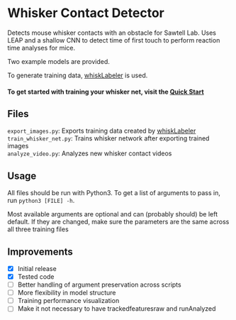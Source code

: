 Whisker Contact Detector
========================

Detects mouse whisker contacts with an obstacle for Sawtell Lab. Uses LEAP and a shallow CNN to detect time of first touch to perform reaction time analyses for mice.

Two example models are provided.

To generate training data, [whiskLabeler](https://github.com/mooey5775/whiskLabeler) is used.

#### To get started with training your whisker net, visit the [Quick Start](https://github.com/mooey5775/whiskerContact/quick_start.md)

Files
-----

`export_images.py`: Exports training data created by [whiskLabeler](https://github.com/mooey5775/whiskLabeler)  
`train_whisker_net.py`: Trains whisker network after exporting trained images  
`analyze_video.py`: Analyzes new whisker contact videos

Usage
-----

All files should be run with Python3. To get a list of arguments to pass in, run `python3 [FILE] -h`.

Most available arguments are optional and can (probably should) be left default. If they are changed, make sure the parameters are the same across all three training files

Improvements
------------

 - [x] Initial release
 - [x] Tested code
 - [ ] Better handling of argument preservation across scripts
 - [ ] More flexibility in model structure
 - [ ] Training performance visualization
 - [ ] Make it not necessary to have trackedfeaturesraw and runAnalyzed
